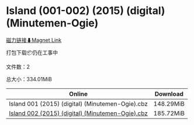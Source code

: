 # Island (001-002) (2015) (digital) (Minutemen-Ogie)

[磁力链接⬇Magnet Link](magnet:?xt=urn:btih:81fe81cf76faaf60778157fc744465e88ebb75bc&dn=Island%20%28001-002%29%20%282015%29%20%28digital%29%20%28Minutemen-Ogie%29)

打包下载📦仍在工事中

文件数：2

总大小：334.01MiB

Online | Download
--- | ---
Island 001 (2015) (digital) (Minutemen-Ogie).cbz | 148.29MiB
[Island 002 (2015) (digital) (Minutemen-Ogie).cbz](https://github.com/alicewish/markdown/blob/master/comic/Island-002-2015-digital-Minutemen-Ogie-cbz.md) | 185.72MiB